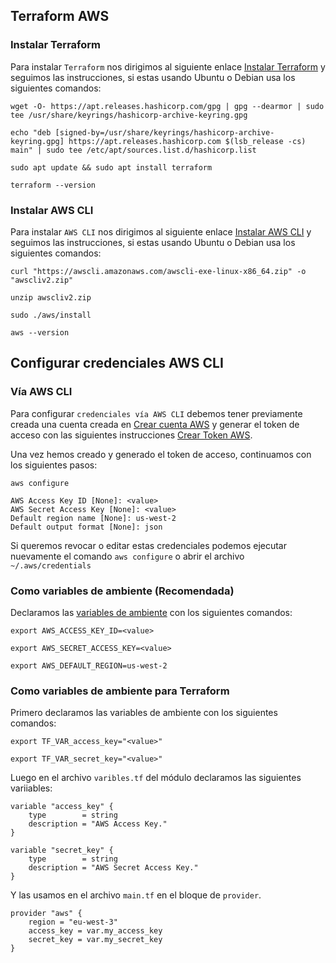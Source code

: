 ## Terraform AWS 

### Instalar Terraform

Para instalar `Terraform` nos dirigimos al siguiente enlace [Instalar Terraform](https://docs.aws.amazon.com/es_es/cli/latest/userguide/getting-started-install.html) y seguimos las instrucciones, si estas usando Ubuntu o Debian usa los siguientes comandos:

```
wget -O- https://apt.releases.hashicorp.com/gpg | gpg --dearmor | sudo tee /usr/share/keyrings/hashicorp-archive-keyring.gpg

echo "deb [signed-by=/usr/share/keyrings/hashicorp-archive-keyring.gpg] https://apt.releases.hashicorp.com $(lsb_release -cs) main" | sudo tee /etc/apt/sources.list.d/hashicorp.list

sudo apt update && sudo apt install terraform

terraform --version
```

### Instalar AWS CLI

Para instalar `AWS CLI` nos dirigimos al siguiente enlace [Instalar AWS CLI](https://docs.aws.amazon.com/es_es/cli/latest/userguide/getting-started-install.html) y seguimos las instrucciones,  si estas usando Ubuntu o Debian usa los siguientes comandos:

```
curl "https://awscli.amazonaws.com/awscli-exe-linux-x86_64.zip" -o "awscliv2.zip"

unzip awscliv2.zip

sudo ./aws/install

aws --version
```
## Configurar credenciales AWS CLI
### Vía AWS CLI
Para configurar `credenciales vía AWS CLI` debemos tener previamente creada una cuenta creada en [Crear cuenta AWS](https://aws.amazon.com/) y generar el token de acceso con las siguientes instrucciones [Crear Token AWS](https://docs.aws.amazon.com/es_es/cli/latest/userguide/cli-authentication-short-term.html).

Una vez hemos creado y generado el token de acceso, continuamos con los siguientes pasos:

```
aws configure

AWS Access Key ID [None]: <value>
AWS Secret Access Key [None]: <value>
Default region name [None]: us-west-2
Default output format [None]: json
```
Si queremos revocar o editar estas credenciales podemos ejecutar nuevamente el comando  `aws configure` o abrir el archivo `~/.aws/credentials`
### Como variables de ambiente (Recomendada)
Declaramos las [variables de ambiente](https://docs.aws.amazon.com/es_es/cli/v1/userguide/cli-configure-envvars.html) con los siguientes comandos:
```
export AWS_ACCESS_KEY_ID=<value>

export AWS_SECRET_ACCESS_KEY=<value>

export AWS_DEFAULT_REGION=us-west-2
```
### Como variables de ambiente para Terraform
Primero declaramos las variables de ambiente con los siguientes comandos:
```
export TF_VAR_access_key="<value>"

export TF_VAR_secret_key="<value>"
```
Luego en el archivo `varibles.tf` del módulo declaramos las siguientes variiables:
```
variable "access_key" {
    type        = string
    description = "AWS Access Key."
}

variable "secret_key" {
    type        = string
    description = "AWS Secret Access Key."
}
```
Y las usamos en el archivo `main.tf` en el bloque de `provider`.
```
provider "aws" {
	region = "eu-west-3"
	access_key = var.my_access_key
	secret_key = var.my_secret_key
}
```









